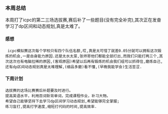 ### 本周总结
本周打了icpc的第二三场选拔赛,赛后补了一些题目(没有完全补完),其次正在发奋学习了dp区间和动态规划,真是太难了。
#### 感想
     icpc模拟赛这次每个学校只有四个队伍名额,哎,真是太可惜了就差0.05分就可以拥有这次锻炼的机会,一是自身能力原因.还是太水太菜,张师哥他们都能全部打出,而我们只能打两三个,其次这次也有电脑拉稀的原因,(客观原因)希望以后再有锻炼的机会我们组可以抓得住,磨炼自己,还有dp区间动态规划真是太难理解,(细品多磨)看不懂,(早晚我能学会)生活苦涩.
#### 下周计划
    选拔赛的这场比赛赛后补题要及时进行。
    提高英语水平，利用百词斩背单词，完成课程作业，补习大物。
    希望自己能够坚持下去学习dp区间学习动态规划,希望能够完全掌握;
    练习盲打,提高打字速度,缩短打代码的时间,提高效率.

